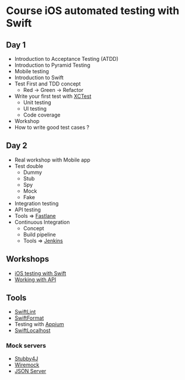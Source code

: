# Course iOS automated testing with Swift

## Day 1
* Introduction to Acceptance Testing (ATDD)
* Introduction to Pyramid Testing
* Mobile testing
* Introduction to Swift
* Test First and TDD concept
  * Red -> Green -> Refactor
* Write your first test with [XCTest](https://developer.apple.com/documentation/xctest)
  * Unit testing
  * UI testing
  * Code coverage
* Workshop
* How to write good test cases ?

## Day 2
* Real workshop with Mobile app
* Test double
  * Dummy
  * Stub
  * Spy
  * Mock
  * Fake
* Integration testing
* API testing
* Tools => [Fastlane](https://fastlane.tools/)
* Continuous Integration
  * Concept
  * Build pipeline
  * Tools => [Jenkins](https://jenkins.io/)
  
## Workshops
* [iOS testing with Swift](https://github.com/up1/workshop-ios-testing)
* [Working with API](https://github.com/up1/workshop-starter-tdd-swift)

## Tools 
* [SwiftLint](https://github.com/realm/SwiftLint)
* [SwiftFormat](https://github.com/nicklockwood/SwiftFormat)
* Testing with [Appium](http://appium.io/)
* [SwiftLocalhost](https://github.com/depoon/SwiftLocalhost)

### Mock servers
* [Stubby4J](https://github.com/azagniotov/stubby4j)
* [Wiremock](http://wiremock.org/)
* [JSON Server](https://github.com/typicode/json-server)

